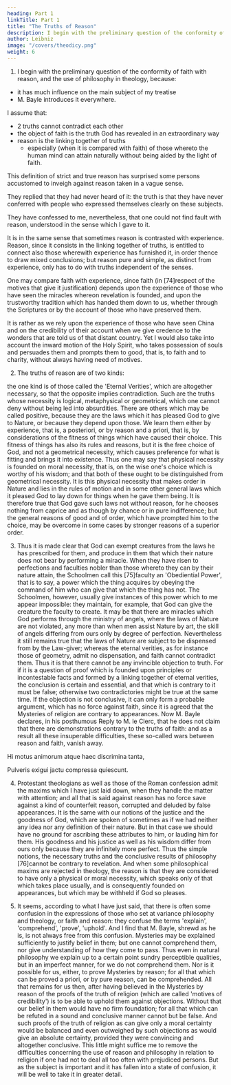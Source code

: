 ```yaml
---
heading: Part 1
linkTitle: Part 1
title: "The Truths of Reason"
description: I begin with the preliminary question of the conformity of faith with reason, and the use of philosophy in theology
author: Leibniz
image: "/covers/theodicy.png"
weight: 6
---
```




1. I begin with the preliminary question of the conformity of faith with reason, and the use of philosophy in theology, because:
- it has much influence on the main subject of my treatise
- M. Bayle introduces it everywhere.

I assume that:
- 2 truths cannot contradict each other
- the object of faith is the truth God has revealed in an extraordinary way
- reason is the linking together of truths
  - especially (when it is compared with faith) of those whereto the human mind can attain naturally without being aided by the light of faith. 

This definition of strict and true reason has surprised some persons accustomed to inveigh against reason taken in a vague sense. 

They replied that they had never heard of it: the truth is that they have never conferred with people who expressed themselves clearly on these subjects. 

They have confessed to me, nevertheless, that one could not find fault with reason, understood in the sense which I gave to it. 

It is in the same sense that sometimes reason is contrasted with experience. Reason, since it consists in the linking together of truths, is entitled to connect also those wherewith experience has furnished it, in order thence to draw mixed conclusions; but reason pure and simple, as distinct from experience, only has to do with truths independent of the senses. 

One may compare faith with experience, since faith (in [74]respect of the motives that give it justification) depends upon the experience of those who have seen the miracles whereon revelation is founded, and upon the trustworthy tradition which has handed them down to us, whether through the Scriptures or by the account of those who have preserved them. 

It is rather as we rely upon the experience of those who have seen China and on the credibility of their account when we give credence to the wonders that are told us of that distant country. Yet I would also take into account the inward motion of the Holy Spirit, who takes possession of souls and persuades them and prompts them to good, that is, to faith and to charity, without always having need of motives.


2. The truths of reason are of two kinds: 

the one kind is of those called the 'Eternal Verities', which are altogether necessary, so that the opposite implies contradiction. Such are the truths whose necessity is logical, metaphysical or geometrical, which one cannot deny without being led into absurdities. There are others which may be called positive, because they are the laws which it has pleased God to give to Nature, or because they depend upon those. We learn them either by experience, that is, a posteriori, or by reason and a priori, that is, by considerations of the fitness of things which have caused their choice. This fitness of things has also its rules and reasons, but it is the free choice of God, and not a geometrical necessity, which causes preference for what is fitting and brings it into existence. Thus one may say that physical necessity is founded on moral necessity, that is, on the wise one's choice which is worthy of his wisdom; and that both of these ought to be distinguished from geometrical necessity. It is this physical necessity that makes order in Nature and lies in the rules of motion and in some other general laws which it pleased God to lay down for things when he gave them being. It is therefore true that God gave such laws not without reason, for he chooses nothing from caprice and as though by chance or in pure indifference; but the general reasons of good and of order, which have prompted him to the choice, may be overcome in some cases by stronger reasons of a superior order.

3. Thus it is made clear that God can exempt creatures from the laws he has prescribed for them, and produce in them that which their nature does not bear by performing a miracle. When they have risen to perfections and faculties nobler than those whereto they can by their nature attain, the Schoolmen call this [75]faculty an 'Obediential Power', that is to say, a power which the thing acquires by obeying the command of him who can give that which the thing has not. The Schoolmen, however, usually give instances of this power which to me appear impossible: they maintain, for example, that God can give the creature the faculty to create. It may be that there are miracles which God performs through the ministry of angels, where the laws of Nature are not violated, any more than when men assist Nature by art, the skill of angels differing from ours only by degree of perfection. Nevertheless it still remains true that the laws of Nature are subject to be dispensed from by the Law-giver; whereas the eternal verities, as for instance those of geometry, admit no dispensation, and faith cannot contradict them. Thus it is that there cannot be any invincible objection to truth. For if it is a question of proof which is founded upon principles or incontestable facts and formed by a linking together of eternal verities, the conclusion is certain and essential, and that which is contrary to it must be false; otherwise two contradictories might be true at the same time. If the objection is not conclusive, it can only form a probable argument, which has no force against faith, since it is agreed that the Mysteries of religion are contrary to appearances. Now M. Bayle declares, in his posthumous Reply to M. le Clerc, that he does not claim that there are demonstrations contrary to the truths of faith: and as a result all these insuperable difficulties, these so-called wars between reason and faith, vanish away.

Hi motus animorum atque haec discrimina tanta,

Pulveris exigui jactu compressa quiescunt.

4. Protestant theologians as well as those of the Roman confession admit the maxims which I have just laid down, when they handle the matter with attention; and all that is said against reason has no force save against a kind of counterfeit reason, corrupted and deluded by false appearances. It is the same with our notions of the justice and the goodness of God, which are spoken of sometimes as if we had neither any idea nor any definition of their nature. But in that case we should have no ground for ascribing these attributes to him, or lauding him for them. His goodness and his justice as well as his wisdom differ from ours only because they are infinitely more perfect. Thus the simple notions, the necessary truths and the conclusive results of philosophy [76]cannot be contrary to revelation. And when some philosophical maxims are rejected in theology, the reason is that they are considered to have only a physical or moral necessity, which speaks only of that which takes place usually, and is consequently founded on appearances, but which may be withheld if God so pleases.

5. It seems, according to what I have just said, that there is often some confusion in the expressions of those who set at variance philosophy and theology, or faith and reason: they confuse the terms 'explain', 'comprehend', 'prove', 'uphold'. And I find that M. Bayle, shrewd as he is, is not always free from this confusion. Mysteries may be explained sufficiently to justify belief in them; but one cannot comprehend them, nor give understanding of how they come to pass. Thus even in natural philosophy we explain up to a certain point sundry perceptible qualities, but in an imperfect manner, for we do not comprehend them. Nor is it possible for us, either, to prove Mysteries by reason; for all that which can be proved a priori, or by pure reason, can be comprehended. All that remains for us then, after having believed in the Mysteries by reason of the proofs of the truth of religion (which are called 'motives of credibility') is to be able to uphold them against objections. Without that our belief in them would have no firm foundation; for all that which can be refuted in a sound and conclusive manner cannot but be false. And such proofs of the truth of religion as can give only a moral certainty would be balanced and even outweighed by such objections as would give an absolute certainty, provided they were convincing and altogether conclusive. This little might suffice me to remove the difficulties concerning the use of reason and philosophy in relation to religion if one had not to deal all too often with prejudiced persons. But as the subject is important and it has fallen into a state of confusion, it will be well to take it in greater detail.

